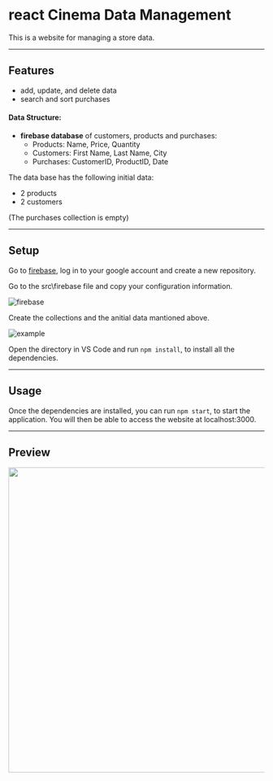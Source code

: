 react Cinema Data Management
============
This is a website for managing a store data.

---

## Features
- add, update, and delete data
- search and sort purchases

#### Data Structure:  
- **firebase database** of customers, products and purchases:
  - Products: Name, Price, Quantity
  - Customers: First Name, Last Name, City
  - Purchases: CustomerID, ProductID, Date   

The data base has the following initial data:
- 2 products
- 2 customers

(The purchases collection is empty) 

---

## Setup
Go to [firebase](https://firebase.google.com/?gclid=EAIaIQobChMI1Oek6qaz-gIVA4jVCh25nQkuEAAYASAAEgKopvD_BwE&gclsrc=aw.ds), log in to your google account and create a new repository.

Go to the src\firebase file and copy your configuration information.

![firebase](https://i.imgur.com/XRlSv4D.png)

Create the collections and the anitial data mantioned above.

![example](https://i.imgur.com/oHKRb7l.png)

Open the directory in VS Code and run `npm install`, to install all the dependencies.

---

## Usage
Once the dependencies are installed, you can run  `npm start`, to start the application. You will then be able to access the website at localhost:3000.
 
---

## Preview
<div align="center">
  <img align=center height="600"  src="https://media.giphy.com/media/v7fN7IPJCD3uCT0DL6/giphy.gif">
</div>





